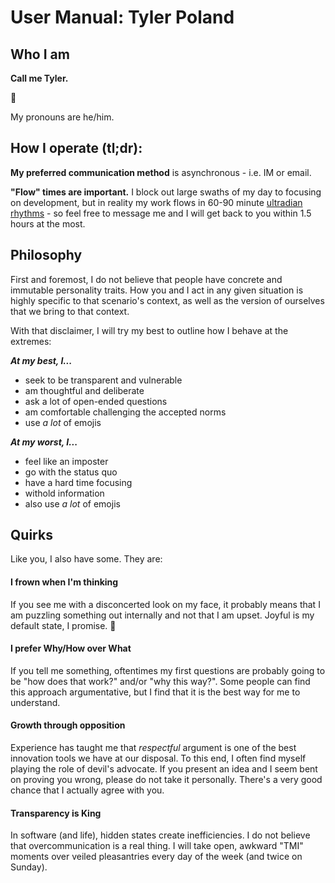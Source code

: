 # User Manual: Tyler Poland

## Who I am

**Call me Tyler.** 

👋  

My pronouns are he/him.

## How I operate (tl;dr):

**My preferred communication method** is asynchronous - i.e. IM or email.

**"Flow" times are important.**  I block out large swaths of my day to focusing on development, but in reality my work flows in 60-90 minute [ultradian rhythms](https://www.fastcompany.com/3013188/why-you-need-to-unplug-every-90-minutes) - so feel free to message me and I will get back to you within 1.5 hours at the most.

## **Philosophy**

First and foremost, I do not believe that people have concrete and immutable personality traits. How you and I act in any given situation is highly specific to that scenario's context, as well as the version of ourselves that we bring to that context. 

With that disclaimer, I will try my best to outline how I behave at the extremes:

***At my best, I...***
- seek to be transparent and vulnerable
- am thoughtful and deliberate
- ask a lot of open-ended questions
- am comfortable challenging the accepted norms
- use _a lot_ of emojis

***At my worst, I...***
- feel like an imposter
- go with the status quo
- have a hard time focusing
- withold information
- also use _a lot_ of emojis

## Quirks
Like you, I also have some. They are:

#### **I frown when I'm thinking**  
If you see me with a disconcerted look on my face, it probably means that I am puzzling something out internally and not that I am upset. Joyful is my default state, I promise. 🙂

#### **I prefer Why/How over What**
 If you tell me something, oftentimes my first questions are probably going to be "how does that work?" and/or "why this way?". Some people can find this approach argumentative, but I find that it is the best way for me to understand.

#### **Growth through opposition** 
Experience has taught me that _respectful_ argument is one of the best innovation tools we have at our disposal. To this end, I often find myself playing the role of devil's advocate. If you present an idea and I seem bent on proving you wrong, please do not take it personally. There's a very good chance that I actually agree with you.

#### **Transparency is King** 
In software (and life), hidden states create inefficiencies. I do not believe that overcommunication is a real thing. I will take open, awkward "TMI" moments over veiled pleasantries every day of the week (and twice on Sunday).
